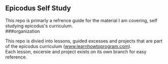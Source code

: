 ## Epicodus Self Study 

This repo is primarly a refrence guide for the material I am covering, self studying epicodus's curriculum.  
###organization 

This repo is divied into lessons, guided excesses and projects that are part of the epicodus curriculum (www.learnhowtoprogram.com).  
Each lesson, excersie and project exists on its own branch for easy reference.  




